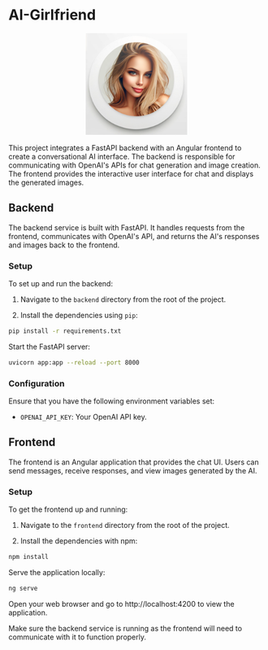 # AI-Girlfriend

<div align="center">
    <img src="partner.png" alt="Partner Image" width="200" height="200">
</div>

This project integrates a FastAPI backend with an Angular frontend to create a conversational AI interface. The backend is responsible for communicating with OpenAI's APIs for chat generation and image creation. The frontend provides the interactive user interface for chat and displays the generated images.

## Backend

The backend service is built with FastAPI. It handles requests from the frontend, communicates with OpenAI's API, and returns the AI's responses and images back to the frontend.

### Setup

To set up and run the backend:

1. Navigate to the `backend` directory from the root of the project.

2. Install the dependencies using `pip`:

```bash
pip install -r requirements.txt
```

Start the FastAPI server:

```bash
uvicorn app:app --reload --port 8000
```

### Configuration

Ensure that you have the following environment variables set:

- `OPENAI_API_KEY`: Your OpenAI API key.

## Frontend

The frontend is an Angular application that provides the chat UI. Users can send messages, receive responses, and view images generated by the AI.

### Setup

To get the frontend up and running:

1. Navigate to the `frontend` directory from the root of the project.

2. Install the dependencies with npm:

```bash
npm install
```

Serve the application locally:

```bash
ng serve
```

Open your web browser and go to http://localhost:4200 to view the application.

Make sure the backend service is running as the frontend will need to communicate with it to function properly.
